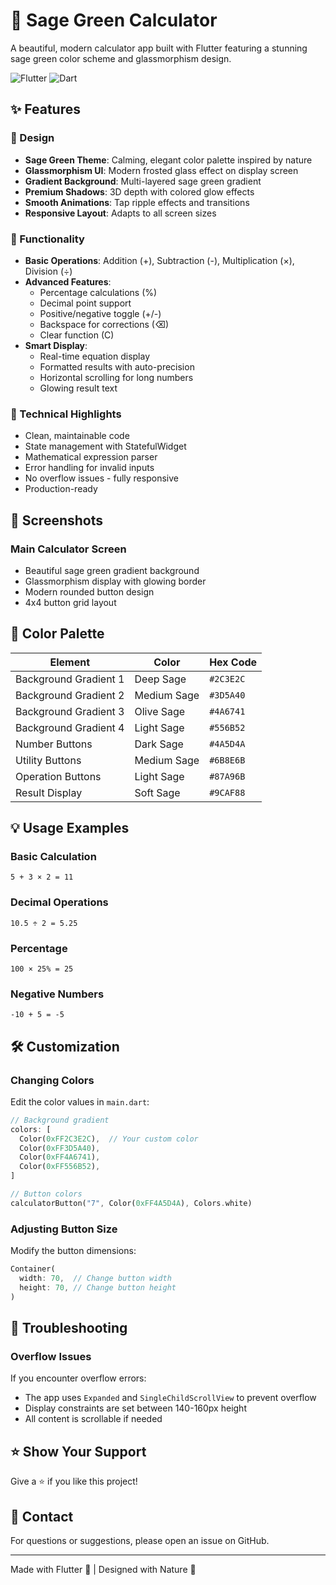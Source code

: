 # 🌿 Sage Green Calculator

A beautiful, modern calculator app built with Flutter featuring a stunning sage green color scheme and glassmorphism design.

![Flutter](https://img.shields.io/badge/Flutter-02569B?style=for-the-badge&logo=flutter&logoColor=white)
![Dart](https://img.shields.io/badge/Dart-0175C2?style=for-the-badge&logo=dart&logoColor=white)

## ✨ Features

### 🎨 Design
- **Sage Green Theme**: Calming, elegant color palette inspired by nature
- **Glassmorphism UI**: Modern frosted glass effect on display screen
- **Gradient Background**: Multi-layered sage green gradient
- **Premium Shadows**: 3D depth with colored glow effects
- **Smooth Animations**: Tap ripple effects and transitions
- **Responsive Layout**: Adapts to all screen sizes

### 🔢 Functionality
- **Basic Operations**: Addition (+), Subtraction (-), Multiplication (×), Division (÷)
- **Advanced Features**: 
  - Percentage calculations (%)
  - Decimal point support
  - Positive/negative toggle (+/-)
  - Backspace for corrections (⌫)
  - Clear function (C)
- **Smart Display**: 
  - Real-time equation display
  - Formatted results with auto-precision
  - Horizontal scrolling for long numbers
  - Glowing result text

### 🎯 Technical Highlights
- Clean, maintainable code
- State management with StatefulWidget
- Mathematical expression parser
- Error handling for invalid inputs
- No overflow issues - fully responsive
- Production-ready

## 📱 Screenshots

### Main Calculator Screen
- Beautiful sage green gradient background
- Glassmorphism display with glowing border
- Modern rounded button design
- 4x4 button grid layout


## 🎨 Color Palette

| Element | Color | Hex Code |
|---------|-------|----------|
| Background Gradient 1 | Deep Sage | `#2C3E2C` |
| Background Gradient 2 | Medium Sage | `#3D5A40` |
| Background Gradient 3 | Olive Sage | `#4A6741` |
| Background Gradient 4 | Light Sage | `#556B52` |
| Number Buttons | Dark Sage | `#4A5D4A` |
| Utility Buttons | Medium Sage | `#6B8E6B` |
| Operation Buttons | Light Sage | `#87A96B` |
| Result Display | Soft Sage | `#9CAF88` |


## 💡 Usage Examples

### Basic Calculation
```
5 + 3 × 2 = 11
```

### Decimal Operations
```
10.5 ÷ 2 = 5.25
```

### Percentage
```
100 × 25% = 25
```

### Negative Numbers
```
-10 + 5 = -5
```

## 🛠️ Customization

### Changing Colors
Edit the color values in `main.dart`:

```dart
// Background gradient
colors: [
  Color(0xFF2C3E2C),  // Your custom color
  Color(0xFF3D5A40),
  Color(0xFF4A6741),
  Color(0xFF556B52),
]

// Button colors
calculatorButton("7", Color(0xFF4A5D4A), Colors.white)
```

### Adjusting Button Size
Modify the button dimensions:

```dart
Container(
  width: 70,  // Change button width
  height: 70, // Change button height
)
```

## 🐛 Troubleshooting

### Overflow Issues
If you encounter overflow errors:
- The app uses `Expanded` and `SingleChildScrollView` to prevent overflow
- Display constraints are set between 140-160px height
- All content is scrollable if needed

## ⭐ Show Your Support

Give a ⭐️ if you like this project!



## 📧 Contact

For questions or suggestions, please open an issue on GitHub.

---

Made with Flutter 💙 | Designed with Nature 🌿
